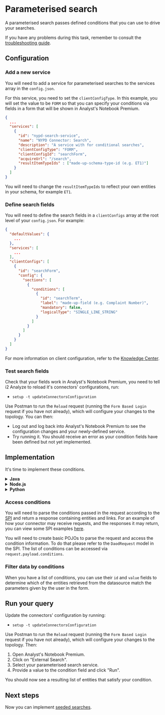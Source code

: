 # Parameterised search

A parameterised search passes defined conditions that you can use to drive your searches.

If you have any problems during this task, remember to consult the
[troubleshooting guide](./troubleshoot.md).

## Configuration

### Add a new service
You will need to add a service for parameterised searches to the services array in the `config.json`.

For this service, you need to set the `clientConfigType`. In this example, you will set the value to be `FORM` so that you can specify your conditions via fields in a form that will be shown in Analyst's Notebook Premium.

```json
{
  ...
  "services": [
    {
      "id": "nypd-search-service",
      "name": "NYPD Connector: Search",
      "description": "A service with for conditional searches",
      "clientConfigType": "FORM",
      "clientConfigId": "searchForm",
      "acquireUrl": "/search",
      "resultItemTypeIds" : ["made-up-schema-type-id (e.g. ET1)"]
    }
  ]
}
```
You will need to change the `resultItemTypeIds` to reflect your own entities in your schema, for example `ET1`.
### Define search fields
You will need to define the search fields in a `clientConfigs` array at the root level of your `config.json`. For example:

```json
{
  "defaultValues": {
    ...
  },
  "services": [
    ...
  ],
  "clientConfigs": [
    {
      "id": "searchForm",
      "config": {
        "sections": [
          {
            "conditions": [
              {
                "id": "searchTerm",
                "label": "made-up-field (e.g. Complaint Number)",
                "mandatory": false,
                "logicalType": "SINGLE_LINE_STRING"
              }
            ]
          }
        ]
      }
    }
  ]
}
```

For more information on client configuration, refer to the [Knowledge Center](https://www.ibm.com/support/knowledgecenter/en/SSXVXZ_2.2.1/com.ibm.i2.connect.developer.doc/i2_connect_config_endpoint.html).

### Test search fields
Check that your fields work in Analyst's Notebook Premium, you need to tell i2 Analyze to reload it's
connectors' configurations, run:

* `setup -t updateConnectorsConfiguration`

Use Postman to run the `Reload` request (running the `Form Based Login` request if
you have not already), which will configure your changes to the topology. You can then:

* Log out and log back into Analyst's Notebook Premium to see the configuration changes and your newly-defined service.
* Try running it. You should receive an error as your condition fields have been defined but not yet implemented.

## Implementation

It's time to implement these conditions.

<details><summary><strong>Java</strong></summary>
<p>

### Add an acquire endpoint for your service
i2 Analyze knows the acquire URL decided on for this service. Now you need to add the corresponding endpoint in the connector.
* You have a template to get started with; see the `nypd-connector-4`
  directory provided. This includes:
  * An example `config.json` with a parameterised search service and search fields defined. This is just a template in case you have not already defined a new service
  * Changes to the `ConnectorController` class
  * Some extra REST transport classes
* Apply these changes to your code, either manually, or by copying the relevant
  files. If you are copying the files, you may need to change the path of the
  new method in `ConnectorController`.
* Look at how the endpoint is defined in the `ConnectorController` class and think about how you should implement this service.

</p>
</details>

<details><summary><strong>Node.js</strong></summary>
<p>

### Add an acquire endpoint for your service

i2 Analyze knows the acquire URL decided on for this service. Now you need to add the corresponding endpoint in the connector.
* You have a template to get started with; see the `nypd-connector-4`
  directory provided. This includes:
  * An example `config.json` with a parameterised search service and search fields defined. This is just a template in case you have not already defined a new service;
  * A new `validate` route;
  * A new `/search` endpoint in the `acquire` route;
* Open the code from the `nypd-connector-4` in VSCode, or any IDE of your choice, and start the connector.
* You will need to implement `findComplaint` function in `socrata-data-service.js` file and fix all TODO's.

</p>
</details>

<details><summary><strong>Python</strong></summary>
<p>

### Add an acquire endpoint for your service
i2 Analyze knows the acquire URL decided on for this service. Now you need to add the corresponding endpoint in the connector.
* You have a template to get started with; see the `nypd-connector-4`
  directory provided. This includes:
  * An example `config.json` with a parameterised search service and search fields defined. This is just a template in case you have not already defined a new service
  * Changes to the `controller.py` file
  * Some extra REST transport classes
* Apply these changes to your code, either manually, or by copying the relevant
  files. If you are copying the files, you may need to change the path of the
  new method in `controller.py`.
* Look at how the endpoint is defined in the `controller.py` class and think about how you should implement this service.

</p>
</details>

### Access conditions
You will need to parse the conditions passed in the request according to the [SPI](https://www.ibm.com/support/knowledgecenter/en/SSXVXZ_2.2.1/com.ibm.i2.connect.developer.doc/i2_connect_spi.json) and return a response containing entities and links. For an example of how your connector may receive requests, and the responses it may return, you can view some SPI examples [here](./spi-examples.md).

You will need to create basic POJOs to parse the request and access the condition information. To do that please refer to the `DaodRequest` model in the SPI. The list of conditions can be accessed via `request.payload.conditions`.

### Filter data by conditions
When you have a list of conditions, you can use their `id` and `value` fields to determine which of the entities retrieved from the datasource match the parameters given by the user in the form.

## Run your query

Update the connectors' configuration by running:

* `setup -t updateConnectorsConfiguration`

Use Postman to run the `Reload` request (running the `Form Based Login` request if
you have not already), which will configure your changes to the topology. Then:

1. Open Analyst's Notebook Premium.
2. Click on "External Search".
3. Select your parameterised search service.
4. Provide a value to the condition field and click "Run".

You should now see a resulting list of entities that satisfy your condition.


## Next steps
Now you can implement [seeded searches](./seeded-search.md).